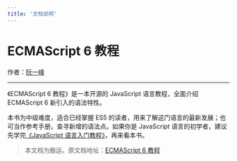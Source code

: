 ```yaml
---
title: '文档说明'
---
```


# ECMAScript 6 教程

作者：[阮一峰](http://www.ruanyifeng.com/home.html)

***

<DocsLogo title="ES6" size="60" />

《ECMAScript 6 教程》是一本开源的 JavaScript 语言教程，全面介绍 ECMAScript 6 新引入的语法特性。

本书为中级难度，适合已经掌握 ES5 的读者，用来了解这门语言的最新发展；也可当作参考手册，查寻新增的语法点。如果你是 JavaScript 语言的初学者，建议先学完[《JavaScript 语言入门教程》](https://wangdoc.com/javascript/)，再来看本书。

> 本文档为搬运，原文档地址：[ECMAScript 6 教程](https://wangdoc.com/es6/index.html)